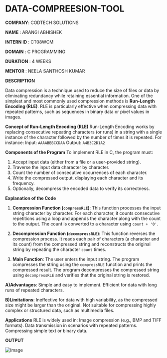 # DATA-COMPREESION-TOOL

 **COMPANY**: CODTECH SOLUTIONS

 **NAME** : ARANGI ABHISHEK

 **INTERN ID**  : CT08WCM

 **DOMAIN** : C PROGRAMMING

 **DURATION** : 4 WEEKS 

 **MENTOR** : NEELA SANTHOSH KUMAR

 **DESCRIPTION**

Data compression is a technique used to reduce the size of files or data by eliminating redundancy while retaining essential information. One of the simplest and most commonly used compression methods is **Run-Length Encoding (RLE)**. RLE is particularly effective when compressing data with repeated patterns, such as sequences in binary data or pixel values in images. 
 
**Concept of Run-Length Encoding (RLE)**
Run-Length Encoding works by replacing consecutive repeating characters (or runs) in a string with a single instance of the character followed by the number of times it is repeated. For instance:
 Input: `AAAABBBCCDAA`
 Output: `A4B3C2D1A2`

**Components of the Program**
To implement RLE in C, the program must:
1. Accept input data (either from a file or a user-provided string).
2. Traverse the input data character by character.
3. Count the number of consecutive occurrences of each character.
4. Write the compressed output, displaying each character and its frequency.
5. Optionally, decompress the encoded data to verify its correctness.

 **Explanation of the Code**
1. **Compression Function (`compressRLE`)**:
    This function processes the input string character by character.
    For each character, it counts consecutive repetitions using a loop and appends the character along with the count to the output.
    The count is converted to a character using `count + '0'`.

2. **Decompression Function (`decompressRLE`)**:
    This function reverses the compression process.
    It reads each pair of characters (a character and its count) from the compressed string and reconstructs the original string by repeating the character `count` times.

3. **Main Function**:
    The user enters the input string.
    The program compresses the string using the `compressRLE` function and prints the compressed result.
    The program decompresses the compressed string using `decompressRLE` and verifies that the original string is restored.

**A)Advantages**:
 Simple and easy to implement.
 Efficient for data with long runs of repeated characters.

**B)Limitations**:
 Ineffective for data with high variability, as the compressed size might be larger than the original.
 Not suitable for compressing highly complex or structured data, such as multimedia files.

**Applications**
RLE is widely used in:
 Image compression (e.g., BMP and TIFF formats).
 Data transmission in scenarios with repeated patterns.
 Compressing simple text or binary data.


**OUTPUT**

![Image](https://github.com/user-attachments/assets/8cf5f1c3-6d6b-46ce-a97c-457da1ec725b)
